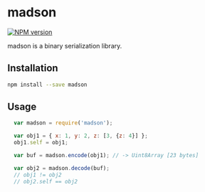 # madson
[![NPM version](https://img.shields.io/npm/v/madson.svg)](https://www.npmjs.com/package/madson)

madson is a binary serialization library.

## Installation

```sh
npm install --save madson
```


## Usage

```javascript
  var madson = require('madson');

  var obj1 = { x: 1, y: 2, z: [3, {z: 4}] };
  obj1.self = obj1;

  var buf = madson.encode(obj1); // -> Uint8Array [23 bytes]

  var obj2 = madson.decode(buf);
  // obj1 != obj2
  // obj2.self == obj2
```
